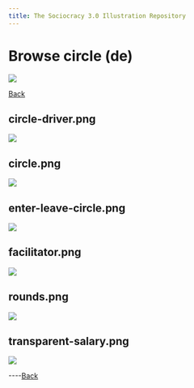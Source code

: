 ```yaml
---
title: The Sociocracy 3.0 Illustration Repository
---
```


# Browse circle (de)

![](/img/de-48px.png)

[Back](index-de.html)

## circle-driver.png

[![](/img/de/circle/circle-driver.png)](/img/de/circle/circle-driver.png)

## circle.png

[![](/img/de/circle/circle.png)](/img/de/circle/circle.png)

## enter-leave-circle.png

[![](/img/de/circle/enter-leave-circle.png)](/img/de/circle/enter-leave-circle.png)

## facilitator.png

[![](/img/de/circle/facilitator.png)](/img/de/circle/facilitator.png)

## rounds.png

[![](/img/de/circle/rounds.png)](/img/de/circle/rounds.png)

## transparent-salary.png

[![](/img/de/circle/transparent-salary.png)](/img/de/circle/transparent-salary.png)

----[Back](index-de.html)

